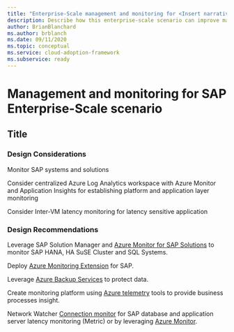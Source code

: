 ```yaml
---
title: "Enterprise-Scale management and monitoring for <Insert narrative Name>"
description: Describe how this enterprise-scale scenario can improve management and monitoring of SAP
author: BrianBlanchard
ms.author: brblanch
ms.date: 09/11/2020
ms.topic: conceptual
ms.service: cloud-adoption-framework
ms.subservice: ready
---
```


# Management and monitoring for SAP Enterprise-Scale scenario

## Title

### Design Considerations

Monitor SAP systems and solutions

Consider centralized Azure Log Analytics workspace with Azure Monitor and Application Insights for establishing platform and application layer monitoring

Consider Inter-VM latency monitoring for latency sensitive application

### Design Recommendations

Leverage SAP Solution Manager and [Azure Monitor for SAP Solutions](https://docs.microsoft.com/azure/virtual-machines/workloads/sap/azure-monitor-overview) to monitor SAP HANA, HA SuSE Cluster and SQL Systems.

Deploy [Azure Monitoring Extension](https://docs.microsoft.com/azure/virtual-machines/workloads/sap/deployment-guide) for SAP.

Leverage [Azure Backup Services](https://docs.microsoft.com/azure/virtual-machines/workloads/sap/sap-hana-backup-guide) to protect data.  

Create monitoring platform using [Azure telemetry](https://github.com/microsoft/SAPTELEMETRY) tools to provide business processes insight.

Network Watcher [Connection monitor](https://docs.microsoft.com/azure/network-watcher/connection-monitor) for SAP database and application server latency monitoring  (Metric) or by leveraging [Azure Monitor](https://techcommunity.microsoft.com/t5/running-sap-applications-on-the/collecting-and-displaying-niping-network-latency-measurements/ba-p/1833979).
